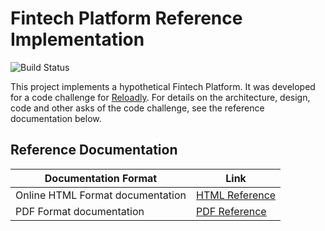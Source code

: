 # Fintech Platform Reference Implementation

![Build Status](https://github.com/arunkpatra/reloadly-services/workflows/build/badge.svg)

This project implements a hypothetical Fintech Platform. It was developed for a code challenge for [Reloadly]. For details on the architecture, design, code and other asks of the code challenge, see the reference documentation below.


## Reference Documentation

|Documentation Format| Link |
|--------------------|------|
|Online HTML Format documentation | [HTML Reference]|
|PDF Format documentation  | [PDF Reference]|


[Reloadly]: https://www.reloadly.com
[HTML Reference]: https://master.d219ur0ee5uhks.amplifyapp.com
[PDF Reference]: https://master.d219ur0ee5uhks.amplifyapp.com/pdf/reloadly-services.pdf